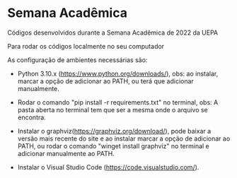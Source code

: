 # Semana Acadêmica
Códigos desenvolvidos durante a Semana Acadêmica de 2022 da UEPA

Para rodar os códigos localmente no seu computador

As configuração de ambientes necessárias são:

- Python 3.10.x (https://www.python.org/downloads/), obs: ao instalar, marcar a opção de adicionar ao PATH, ou terá que adicionar manualmente.

- Rodar o comando "pip install -r requirements.txt" no terminal, obs: A pasta aberta no terminal tem que ser a mesma onde o arquivo se encontra.

- Instalar o graphviz(https://graphviz.org/download/), pode baixar a versão mais recente do site e ao instalar marcar a opção de adicionar ao PATH, ou rodar o comando "winget install graphviz" no terminal e adicionar manualmente ao PATH.

- Instalar o Visual Studio Code (https://code.visualstudio.com/).
